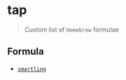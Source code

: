 # tap
> Custom list of `Homebrew` formulae

## Formula

- [`smartling`](https://github.com/mdreizin/smartling)
